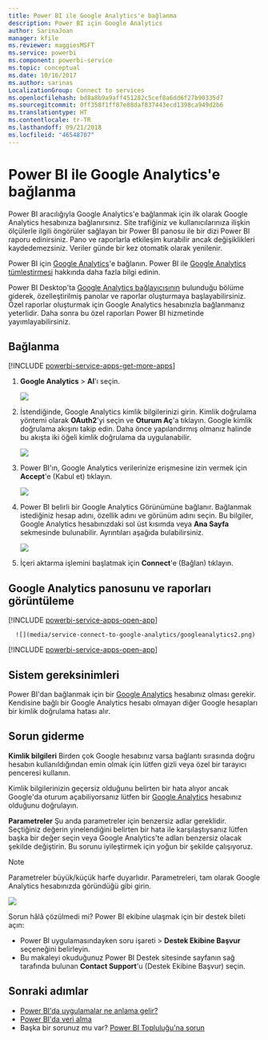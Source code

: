 ```yaml
---
title: Power BI ile Google Analytics'e bağlanma
description: Power BI için Google Analytics
author: SarinaJoan
manager: kfile
ms.reviewer: maggiesMSFT
ms.service: powerbi
ms.component: powerbi-service
ms.topic: conceptual
ms.date: 10/16/2017
ms.author: sarinas
LocalizationGroup: Connect to services
ms.openlocfilehash: bd8a8b9a9aff451282c5cef8a6dd6f27b90335d7
ms.sourcegitcommit: 0ff358f1ff87e88daf837443ecd1398ca949d2b6
ms.translationtype: HT
ms.contentlocale: tr-TR
ms.lasthandoff: 09/21/2018
ms.locfileid: "46548707"
---
```

# <a name="connect-to-google-analytics-with-power-bi"></a>Power BI ile Google Analytics'e bağlanma
Power BI aracılığıyla Google Analytics'e bağlanmak için ilk olarak Google Analytics hesabınıza bağlanırsınız. Site trafiğiniz ve kullanıcılarınıza ilişkin ölçülerle ilgili öngörüler sağlayan bir Power BI panosu ile bir dizi Power BI raporu edinirsiniz. Pano ve raporlarla etkileşim kurabilir ancak değişiklikleri kaydedemezsiniz. Veriler günde bir kez otomatik olarak yenilenir.

Power BI için [Google Analytics](https://app.powerbi.com/getdata/services/google-analytics)'e bağlanın. Power BI ile [Google Analytics tümleştirmesi](https://powerbi.microsoft.com/integrations/google-analytics) hakkında daha fazla bilgi edinin.

Power BI Desktop'ta [Google Analytics bağlayıcısının](service-google-analytics-connector.md) bulunduğu bölüme giderek, özelleştirilmiş panolar ve raporlar oluşturmaya başlayabilirsiniz. Özel raporlar oluşturmak için Google Analytics hesabınızla bağlanmanız yeterlidir. Daha sonra bu özel raporları Power BI hizmetinde yayımlayabilirsiniz.

## <a name="how-to-connect"></a>Bağlanma
[!INCLUDE [powerbi-service-apps-get-more-apps](./includes/powerbi-service-apps-get-more-apps.md)]

1. **Google Analytics** \> **Al**'ı seçin.
   
   ![](media/service-connect-to-google-analytics/ga.png)
2. İstendiğinde, Google Analytics kimlik bilgilerinizi girin. Kimlik doğrulama yöntemi olarak **OAuth2**'yi seçin ve **Oturum Aç**'a tıklayın. Google kimlik doğrulama akışını takip edin. Daha önce yapılandırmış olmanız halinde bu akışta iki öğeli kimlik doğrulama da uygulanabilir.
   
   ![](media/service-connect-to-google-analytics/creds.png)
3. Power BI'ın, Google Analytics verilerinize erişmesine izin vermek için **Accept**'e (Kabul et) tıklayın.
   
   ![](media/service-connect-to-google-analytics/googleanalytics.png)
4. Power BI belirli bir Google Analytics Görünümüne bağlanır. Bağlanmak istediğiniz hesap adını, özellik adını ve görünüm adını seçin. Bu bilgiler, Google Analytics hesabınızdaki sol üst kısımda veya **Ana Sayfa** sekmesinde bulunabilir. Ayrıntıları aşağıda bulabilirsiniz. 
   
   ![](media/service-connect-to-google-analytics/params2.png)
5. İçeri aktarma işlemini başlatmak için **Connect**'e (Bağlan) tıklayın. 

## <a name="view-the-google-analytics-dashboard-and-reports"></a>Google Analytics panosunu ve raporları görüntüleme
[!INCLUDE [powerbi-service-apps-open-app](./includes/powerbi-service-apps-open-app.md)]

      ![](media/service-connect-to-google-analytics/googleanalytics2.png)

[!INCLUDE [powerbi-service-apps-open-app](./includes/powerbi-service-apps-what-now.md)]

## <a name="system-requirements"></a>Sistem gereksinimleri
Power BI'dan bağlanmak için bir [Google Analytics](https://www.google.com/analytics/) hesabınız olması gerekir. Kendisine bağlı bir Google Analytics hesabı olmayan diğer Google hesapları bir kimlik doğrulama hatası alır.

## <a name="troubleshooting"></a>Sorun giderme
**Kimlik bilgileri** Birden çok Google hesabınız varsa bağlantı sırasında doğru hesabın kullanıldığından emin olmak için lütfen gizli veya özel bir tarayıcı penceresi kullanın.

Kimlik bilgilerinizin geçersiz olduğunu belirten bir hata alıyor ancak Google'da oturum açabiliyorsanız lütfen bir [Google Analytics](https://www.google.com/analytics/) hesabınız olduğunu doğrulayın.

**Parametreler** Şu anda parametreler için benzersiz adlar gereklidir. Seçtiğiniz değerin yinelendiğini belirten bir hata ile karşılaştıysanız lütfen başka bir değer seçin veya Google Analytics'te adları benzersiz olacak şekilde değiştirin. Bu sorunu iyileştirmek için yoğun bir şekilde çalışıyoruz.

>[!NOTE]
>Parametreler büyük/küçük harfe duyarlıdır. Parametreleri, tam olarak Google Analytics hesabınızda göründüğü gibi girin.

![](media/service-connect-to-google-analytics/pbi_googleanalytics1.png)

Sorun hâlâ çözülmedi mi? Power BI ekibine ulaşmak için bir destek bileti açın:

* Power BI uygulamasındayken soru işareti \> **Destek Ekibine Başvur** seçeneğini belirleyin.
* Bu makaleyi okuduğunuz Power BI Destek sitesinde sayfanın sağ tarafında bulunan **Contact Support**'u (Destek Ekibine Başvur) seçin.

## <a name="next-steps"></a>Sonraki adımlar
* [Power BI'da uygulamalar ne anlama gelir?](consumer/end-user-apps.md)
* [Power BI'da veri alma](service-get-data.md)
* Başka bir sorunuz mu var? [Power BI Topluluğu'na sorun](http://community.powerbi.com/)

